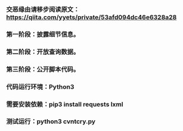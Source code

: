 ### 交恶缘由请移步阅读原文：https://qiita.com/yyets/private/53afd094dc46e6328a28

### 第一阶段：披露细节信息。
### 第二阶段：开放查询数据。
### 第三阶段：公开脚本代码。

### 代码运行环境：Python3

### 需要安装依赖：pip3 install requests lxml

### 测试运行：python3 cvntcry.py

